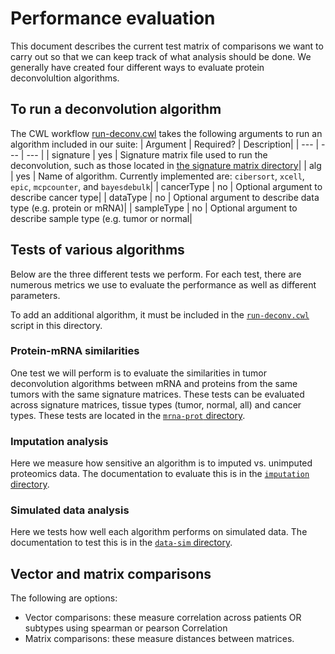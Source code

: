 # Performance evaluation

This document describes the current test matrix of comparisons we want to carry
out so that we can keep track of what analysis should be done. We generally have created
four different ways to evaluate protein deconvolultion algorithms.

## To run a deconvolution algorithm
The CWL workflow [run-deconv.cwl](./run-deconv.cwl) takes the following arguments
to run an algorithm included in our suite:
| Argument | Required? | Description|
| --- | --- | --- |
| signature | yes | Signature matrix file used to run the deconvolution, such as those located in [the signature matrix directory](../signature_matrices)|
| alg | yes | Name of algorithm. Currently implemented are: `cibersort`, `xcell`, `epic`, `mcpcounter`, and `bayesdebulk`|
| cancerType | no | Optional argument to describe cancer type|
| dataType | no | Optional argument to describe data type (e.g. protein or mRNA)|
| sampleType | no | Optional argument to describe sample type (e.g. tumor or normal|


## Tests of various algorithms
Below are the three different tests we perform. For each test, there are numerous
metrics we use to evaluate the performance as well as different parameters.

To add an additional algorithm, it must be included in the [`run-deconv.cwl`](./run-deconv.cwl)
script in this directory.

### Protein-mRNA similarities
One test we will perform is to evaluate the similarities in tumor deconvolution
algorithms between mRNA and proteins from the same tumors with the same signature matrices.
These tests can be evaluated across signature matrices, tissue types (tumor, normal, all) and cancer
types. These tests are located in the [`mrna-prot` directory](./mrna-prot).


### Imputation analysis
Here we measure how sensitive an algorithm is to imputed vs. unimputed proteomics data.
The documentation to evaluate this is in the [`imputation` directory](./imputation).

### Simulated data analysis
Here we tests how well each algorithm performs on simulated data.
The documentation to test this is in the [`data-sim` directory](./data-sim).


## Vector and matrix comparisons
The following are options:
- Vector comparisons: these measure correlation across patients OR subtypes using spearman or pearson Correlation
- Matrix comparisons: these measure distances between matrices.
